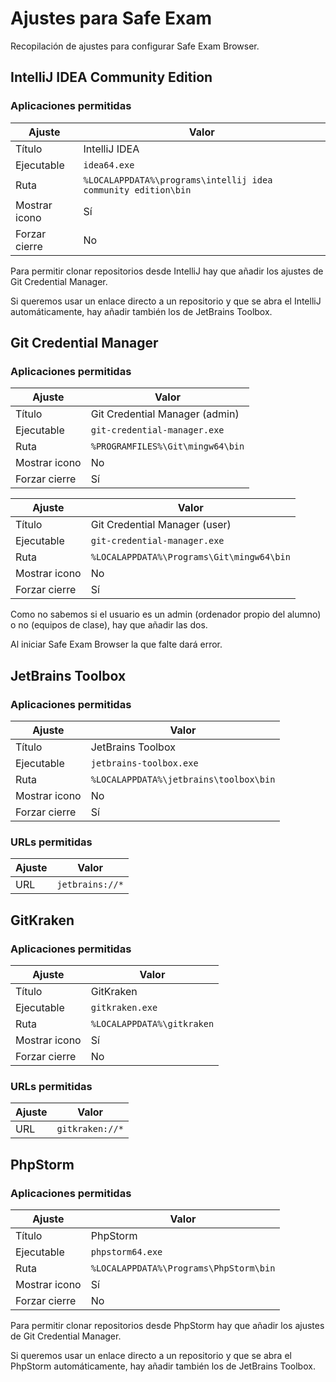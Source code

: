 # Ajustes para Safe Exam

Recopilación de ajustes para configurar Safe Exam Browser.

## IntelliJ IDEA Community Edition

### Aplicaciones permitidas

| Ajuste         | Valor                                                         |
|----------------|---------------------------------------------------------------|
| Título	        | IntelliJ IDEA                                                 |
| Ejecutable	    | `idea64.exe`                                                  |
| Ruta	          | `%LOCALAPPDATA%\programs\intellij idea community edition\bin` |
| Mostrar icono	 | Sí                                                            |
| Forzar cierre  | No                                                            |

Para permitir clonar repositorios desde IntelliJ hay que añadir los ajustes de Git Credential Manager.

Si queremos usar un enlace directo a un repositorio y que se abra el IntelliJ automáticamente, hay añadir también los de
JetBrains Toolbox.

## Git Credential Manager

### Aplicaciones permitidas

| Ajuste         | Valor                            |
|----------------|----------------------------------|
| Título	        | Git Credential Manager (admin)   |
| Ejecutable	    | `git-credential-manager.exe`     |
| Ruta	          | `%PROGRAMFILES%\Git\mingw64\bin` |
| Mostrar icono	 | No                               |
| Forzar cierre  | Sí                               |

| Ajuste         | Valor                                     |
|----------------|-------------------------------------------|
| Título	        | Git Credential Manager (user)             |
| Ejecutable	    | `git-credential-manager.exe`              |
| Ruta	          | `%LOCALAPPDATA%\Programs\Git\mingw64\bin` |
| Mostrar icono	 | No                                        |
| Forzar cierre  | Sí                                        |

Como no sabemos si el usuario es un admin (ordenador propio del alumno) o no (equipos de clase), hay que añadir las dos.

Al iniciar Safe Exam Browser la que falte dará error.

## JetBrains Toolbox

### Aplicaciones permitidas

| Ajuste         | Valor                                  |
|----------------|----------------------------------------|
| Título	        | JetBrains Toolbox                      |
| Ejecutable	    | `jetbrains-toolbox.exe`                |
| Ruta	          | `%LOCALAPPDATA%\jetbrains\toolbox\bin` |
| Mostrar icono	 | No                                     |
| Forzar cierre  | Sí                                     |

### URLs permitidas

| Ajuste | Valor           |
|--------|-----------------|
| URL	   | `jetbrains://*` |

## GitKraken

### Aplicaciones permitidas

| Ajuste         | Valor                      |
|----------------|----------------------------|
| Título	        | GitKraken                  |
| Ejecutable	    | `gitkraken.exe`            |
| Ruta	          | `%LOCALAPPDATA%\gitkraken` |
| Mostrar icono	 | Sí                         |
| Forzar cierre  | No                         |

### URLs permitidas

| Ajuste | Valor           |
|--------|-----------------|
| URL	   | `gitkraken://*` |

## PhpStorm

### Aplicaciones permitidas

| Ajuste         | Valor                                  |
|----------------|----------------------------------------|
| Título	        | PhpStorm                               |
| Ejecutable	    | `phpstorm64.exe`                       |
| Ruta	          | `%LOCALAPPDATA%\Programs\PhpStorm\bin` |
| Mostrar icono	 | Sí                                     |
| Forzar cierre  | No                                     |

Para permitir clonar repositorios desde PhpStorm hay que añadir los ajustes de Git Credential Manager.

Si queremos usar un enlace directo a un repositorio y que se abra el PhpStorm automáticamente, hay añadir también los de
JetBrains Toolbox.
